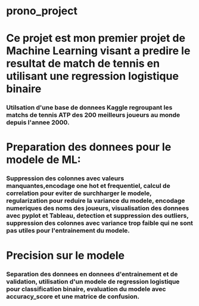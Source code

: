 # prono_project
# Ce projet est mon premier projet de Machine Learning visant a predire le resultat de match de  tennis en utilisant une regression logistique binaire
### Utilsation d'une base de donnees Kaggle regroupant les matchs de tennis ATP des 200 meilleurs joueurs au monde depuis l'annee 2000.
# Preparation des donnees pour le modele de ML: 
### Suppression des colonnes avec valeurs manquantes,encodage one hot et frequentiel, calcul de correlation pour eviter de surchharger le modele, regularization pour reduire la variance du modele, encodage numeriques des noms des joueurs, visualisation des donnees avec pyplot et Tableau, detection et suppression des outliers, suppression des colonnes avec variance trop faible qui ne sont pas utiles pour l'entrainement du modele.
# Precision sur le modele
### Separation des donnees en donnees d'entrainement et de validation, utilisation d'un modele de regression logistique pour classification binaire, evaluation du modele avec accuracy_score et une matrice de confusion.
